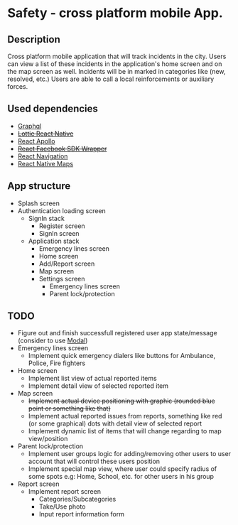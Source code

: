 # Safety - cross platform mobile App.

## Description

Cross platform mobile application that will track incidents in the city. Users can view a list of these incidents in the application's home screen and on the map screen as well. Incidents will be in marked in categories like (new, resolved, etc.) Users are able to call a local reinforcements or auxiliary forces.

## Used dependencies

- [Graphql](https://www.npmjs.com/package/graphql)
- ~~[Lottie React Native](https://github.com/react-native-community/lottie-react-native)~~
- [React Apollo](https://www.npmjs.com/package/react-apollo)
- ~~[React Facebook SDK Wrapper](https://www.npmjs.com/package/react-native-fbsdk)~~
- [React Navigation](https://www.npmjs.com/package/react-navigation)
- [React Native Maps](https://github.com/react-native-community/react-native-maps)

## App structure

- Splash screen
- Authentication loading screen
  - SignIn stack
    - Register screen
    - SignIn screen
  - Application stack
    - Emergency lines screen
    - Home screen
    - Add/Report screen
    - Map screen
    - Settings screen
      - Emergency lines screen
      - Parent lock/protection

## TODO

- Figure out and finish successfull registered user app state/message (consider to use [Modal](https://facebook.github.io/react-native/docs/modal))
- Emergency lines screen
  - Implement quick emergency dialers like buttons for Ambulance, Police, Fire fighters 
- Home screen
  - Implement list view of actual reported items
  - Implement detail view of selected reported item
- Map screen
  - ~~Implement actual device positioning with graphic (rounded blue point or something like that)~~
  - Implement actual reported issues from reports, something like red (or some graphical) dots with detail view of selected report
  - Implement dynamic list of items that will change regarding to map view/position
- Parent lock/protection
  - Implement user groups logic for adding/removing other users to user account that will control these users position
  - Implement special map view, where user could specify radius of some spots e.g: Home, School, etc. for other users in his group
- Report screen
  - Implement report screen
    - Categories/Subcategories
    - Take/Use photo
    - Input report information form
